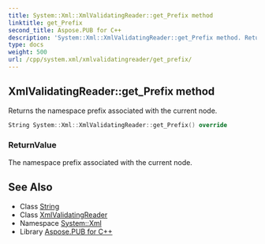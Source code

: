 ```yaml
---
title: System::Xml::XmlValidatingReader::get_Prefix method
linktitle: get_Prefix
second_title: Aspose.PUB for C++
description: 'System::Xml::XmlValidatingReader::get_Prefix method. Returns the namespace prefix associated with the current node in C++.'
type: docs
weight: 500
url: /cpp/system.xml/xmlvalidatingreader/get_prefix/
---
```

## XmlValidatingReader::get_Prefix method


Returns the namespace prefix associated with the current node.

```cpp
String System::Xml::XmlValidatingReader::get_Prefix() override
```


### ReturnValue

The namespace prefix associated with the current node.

## See Also

* Class [String](../../../system/string/)
* Class [XmlValidatingReader](../)
* Namespace [System::Xml](../../)
* Library [Aspose.PUB for C++](../../../)
